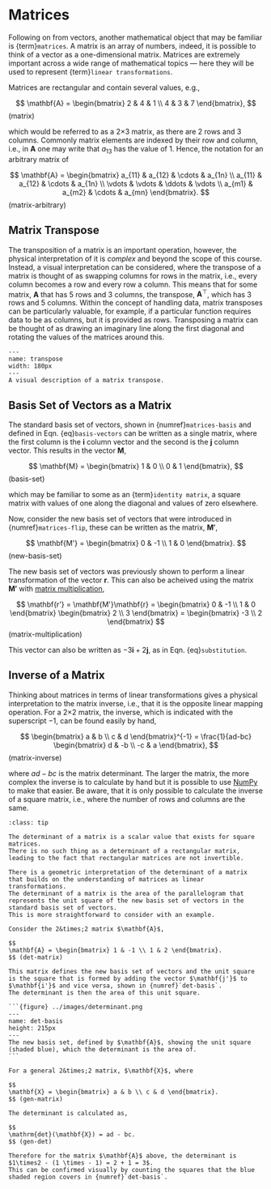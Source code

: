 # Matrices

Following on from vectors, another mathematical object that may be familiar is {term}`matrices`.
A matrix is an array of numbers, indeed, it is possible to think of a vector as a one-dimensional matrix. 
Matrices are extremely important across a wide range of mathematical topics &mdash; here they will be used to represent {term}`linear transformations`. 

Matrices are rectangular and contain several values, e.g., 

$$
\mathbf{A} = \begin{bmatrix} 2 & 4 & 1 \\ 4 & 3 & 7 \end{bmatrix},
$$ (matrix) 

which would be referred to as a 2&times;3 matrix, as there are 2 rows and 3 columns. 
Commonly matrix elements are indexed by their row and column, i.e., in $\mathbf{A}$ one may write that $a_{13}$ has the value of 1. 
Hence, the notation for an arbitrary matrix of

$$
\mathbf{A} = \begin{bmatrix} a_{11} & a_{12} & \cdots & a_{1n} \\ a_{11} & a_{12} & \cdots & a_{1n} \\ \vdots & \vdots & \ddots & \vdots \\ a_{m1} & a_{m2} & \cdots & a_{mn} \end{bmatrix}.
$$ (matrix-arbitrary) 

## Matrix Transpose

The transposition of a matrix is an important operation, however, the physical interpretation of it is *complex* and beyond the scope of this course. 
Instead, a visual interpretation can be considered, where the transpose of a matrix is thought of as swapping columns for rows in the matrix, i.e., every column becomes a row and every row a column.
This means that for some matrix, $\mathbf{A}$ that has 5 rows and 3 columns, the transpose, $\mathbf{A}^\top$, which has 3 rows and 5 columns. 
Within the concept of handling data, matrix transposes can be particularly valuable, for example, if a particular function requires data to be as columns, but it is provided as rows. 
Transposing a matrix can be thought of as drawing an imaginary line along the first diagonal and rotating the values of the matrices around this. 

```{figure} ../images/transpose.gif
---
name: transpose
width: 180px
---
A visual description of a matrix transpose.
```

## Basis Set of Vectors as a Matrix

The standard basis set of vectors, shown in {numref}`matrices-basis` and defined in Eqn. {eq}`basis-vectors` can be written as a single matrix, where the first column is the $\mathbf{i}$ column vector and the second is the $\mathbf{j}$ column vector. 
This results in the vector $\mathbf{M}$, 

$$
\mathbf{M} = \begin{bmatrix} 1 & 0 \\ 0 & 1 \end{bmatrix},
$$ (basis-set)

which may be familiar to some as an {term}`identity matrix`, a square matrix with values of one along the diagonal and values of zero elsewhere. 

Now, consider the new basis set of vectors that were introduced in {numref}`matrices-flip`, these can be written as the matrix, $\mathbf{M'}$, 

$$
\mathbf{M'} = \begin{bmatrix} 0 & -1 \\ 1 & 0 \end{bmatrix}.
$$ (new-basis-set)

The new basis set of vectors was previously shown to perform a linear transformation of the vector $\mathbf{r}$. 
This can also be acheived using the matrix $\mathbf{M'}$ with [matrix multiplication](./matrix-multiplication.md),

$$
\mathbf{r'} = \mathbf{M'}\mathbf{r} = \begin{bmatrix} 0 & -1 \\ 1 & 0 \end{bmatrix} \begin{bmatrix} 2 \\ 3 \end{bmatrix} = \begin{bmatrix} -3 \\ 2 \end{bmatrix}
$$ (matrix-multiplication)

This vector can also be written as $-3\mathbf{i} + 2\mathbf{j}$, as in Eqn. {eq}`substitution`.

## Inverse of a Matrix

Thinking about matrices in terms of linear transformations gives a physical interpretation to the matrix inverse, i.e., that it is the opposite linear mapping operation. 
For a 2&times;2 matrix, the inverse, which is indicated with the superscript $-1$, can be found easily by hand, 

$$
\begin{bmatrix} a & b \\ c & d \end{bmatrix}^{-1} = \frac{1}{ad-bc} \begin{bmatrix} d & -b \\ -c & a \end{bmatrix},
$$ (matrix-inverse)

where $ad-bc$ is the matrix determinant. 
The larger the matrix, the more complex the inverse is to calculate by hand but it is possible to use [NumPy](./matrices-numpy.ipynb) to make that easier.
Be aware, that it is only possible to calculate the inverse of a square matrix, i.e., where the number of rows and columns are the same.

````{admonition} The Matrix Determinant
:class: tip

The determinant of a matrix is a scalar value that exists for square matrices. 
There is no such thing as a determinant of a rectangular matrix, leading to the fact that rectangular matrices are not invertible. 

There is a geometric interpretation of the determinant of a matrix that builds on the understanding of matrices as linear transformations. 
The determinant of a matrix is the area of the parallelogram that represents the unit square of the new basis set of vectors in the standard basis set of vectors. 
This is more straightforward to consider with an example. 

Consider the 2&times;2 matrix $\mathbf{A}$, 

$$
\mathbf{A} = \begin{bmatrix} 1 & -1 \\ 1 & 2 \end{bmatrix}.
$$ (det-matrix)

This matrix defines the new basis set of vectors and the unit square is the square that is formed by adding the vector $\mathbf{j'}$ to $\mathbf{i'}$ and vice versa, shown in {numref}`det-basis`.
The determinant is then the area of this unit square. 

```{figure} ../images/determinant.png
---
name: det-basis
height: 215px
---
The new basis set, defined by $\mathbf{A}$, showing the unit square (shaded blue), which the determinant is the area of.
```

For a general 2&times;2 matrix, $\mathbf{X}$, where

$$
\mathbf{X} = \begin{bmatrix} a & b \\ c & d \end{bmatrix}.
$$ (gen-matrix)

The determinant is calculated as, 

$$
\mathrm{det}(\mathbf{X}) = ad - bc.
$$ (gen-det)

Therefore for the matrix $\mathbf{A}$ above, the determinant is $1\times2 - (1 \times - 1) = 2 + 1 = 3$. 
This can be confirmed visually by counting the squares that the blue shaded region covers in {numref}`det-basis`.
````